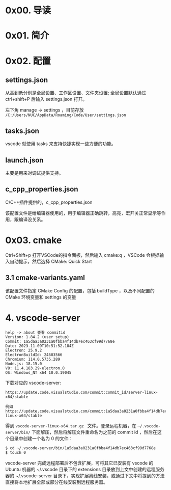 # 0x00. 导读

# 0x01. 简介

# 0x02. 配置

## settings.json

从高到低分别是全局设置、工作区设置、文件夹设置; 全局设置默认通过 ctrl+shift+P 后输入 settings.json 打开。

左下角 manage -> settings ，目前存放 `/C:/Users/NUC/AppData/Roaming/Code/User/settings.json`

## tasks.json

vscode 就使用 tasks 来支持快捷实现一些方便的功能。

## launch.json

主要是用来对调试提供支持。

## c_cpp_properties.json

C/C++插件提供的，c_cpp_properties.json

该配置文件是给编辑器使用的，用于编辑器正确跳转，高亮，宏开关正常显示等作用，跟编译没关系。

# 0x03. cmake

Ctrl+Shift+p 打开VSCode的指令面板，然后输入 cmake:q ，VSCode 会根据输入自动提示，然后选择 CMake: Quick Start

## 3.1 cmake-variants.yaml

该配置文件指定 CMake Config 的配置，包括 buildType ，以及不同配置的 CMake 环境变量和 settings 的变量

# 4. vscode-server

```
help -> about 查看 commitid
Version: 1.84.2 (user setup)
Commit: 1a5daa3a0231a0fbba4f14db7ec463cf99d7768e
Date: 2023-11-09T10:51:52.184Z
Electron: 25.9.2
ElectronBuildId: 24603566
Chromium: 114.0.5735.289
Node.js: 18.15.0
V8: 11.4.183.29-electron.0
OS: Windows_NT x64 10.0.19045
```

下载对应的 vscode-server:
```
https://update.code.visualstudio.com/commit:commit_id/server-linux-x64/stable

例如 
https://update.code.visualstudio.com/commit:1a5daa3a0231a0fbba4f14db7ec463cf99d7768e/server-linux-x64/stable
```

得到 `vscode-server-linux-x64.tar.gz ` 文件。登录远程机器，在 `~/.vscode-server/bin/` 下面解压，然后将解压文件重命名为之前的 commit id ，然后在这个目录中创建一个名为 0 的文件：
```bash
$ cd ~/.vscode-server/bin/1a5daa3a0231a0fbba4f14db7ec463cf99d7768e
$ touch 0
```

vscode-server 完成远程部署后不包含扩展，可将其它已安装有 vscode 的 Ubuntu 机器的 ~/.vscode 目录下的 extensions 目录放到上文中创建的远程服务器的 ~/.vscode-server 目录下，实现扩展离线安装，或通过下文中将提到的方法直接将本地扩展全部或部分在线安装到远程服务器。